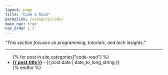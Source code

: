 ```yaml
---
layout: page
title: "Code & Road"
permalink: /category/code/
main_nav: true
nav_order : 3
---
```


<p style="font-style: italic;">"This section focuses on programming, tutorials, and tech insights."</p>
<hr>

<ul class="posts-list">
  {% for post in site.categories["code-road"] %}
    <li>
      <strong>
        <a href="{{ post.url | prepend: site.baseurl }}">{{ post.title }}</a>
      </strong>
      <span class="post-date">- {{ post.date | date_to_long_string }}</span>
    </li>
  {% endfor %}
</ul>
<br>
